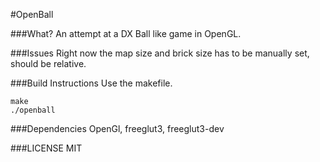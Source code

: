 #OpenBall


###What?
An attempt at a DX Ball like game in OpenGL.

###Issues
Right now the map size and brick size has to be manually set, should be relative.

###Build Instructions
Use the makefile.
```
make
./openball
```

###Dependencies
OpenGl, freeglut3, freeglut3-dev

###LICENSE
MIT
